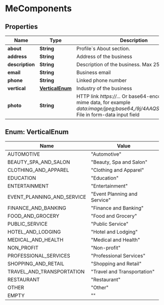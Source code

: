 

# MeComponents


## Properties

| Name | Type | Description | Notes |
|------------ | ------------- | ------------- | -------------|
|**about** | **String** | Profile&#x60;s About section. |  [optional] |
|**address** | **String** | Address of the business |  [optional] |
|**description** | **String** | Description of the business. Max 256 characters |  [optional] |
|**email** | **String** | Business email |  [optional] |
|**phone** | **String** | Linked phone number |  [optional] |
|**vertical** | [**VerticalEnum**](#VerticalEnum) | Industry of the business |  [optional] |
|**photo** | **String** | HTTP link *https://...*  Or base64-encoded file with mime data, for example *data:image/jpeg;base64,/9j/4AAQSkZJRgABAQ...*   File in form-data input field |  [optional] |



## Enum: VerticalEnum

| Name | Value |
|---- | -----|
| AUTOMOTIVE | &quot;Automotive&quot; |
| BEAUTY_SPA_AND_SALON | &quot;Beauty, Spa and Salon&quot; |
| CLOTHING_AND_APPAREL | &quot;Clothing and Apparel&quot; |
| EDUCATION | &quot;Education&quot; |
| ENTERTAINMENT | &quot;Entertainment&quot; |
| EVENT_PLANNING_AND_SERVICE | &quot;Event Planning and Service&quot; |
| FINANCE_AND_BANKING | &quot;Finance and Banking&quot; |
| FOOD_AND_GROCERY | &quot;Food and Grocery&quot; |
| PUBLIC_SERVICE | &quot;Public Service&quot; |
| HOTEL_AND_LODGING | &quot;Hotel and Lodging&quot; |
| MEDICAL_AND_HEALTH | &quot;Medical and Health&quot; |
| NON_PROFIT | &quot;Non-profit&quot; |
| PROFESSIONAL_SERVICES | &quot;Professional Services&quot; |
| SHOPPING_AND_RETAIL | &quot;Shopping and Retail&quot; |
| TRAVEL_AND_TRANSPORTATION | &quot;Travel and Transportation&quot; |
| RESTAURANT | &quot;Restaurant&quot; |
| OTHER | &quot;Other&quot; |
| EMPTY | &quot;&quot; |



